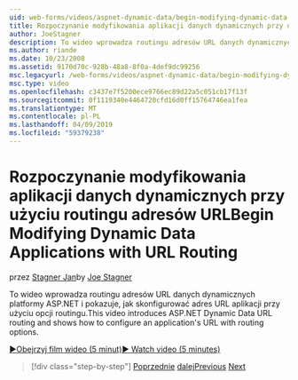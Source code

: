 ```yaml
---
uid: web-forms/videos/aspnet-dynamic-data/begin-modifying-dynamic-data-applications-with-url-routing
title: Rozpoczynanie modyfikowania aplikacji danych dynamicznych przy użyciu routingu adresów URL | Dokumentacja firmy Microsoft
author: JoeStagner
description: To wideo wprowadza routingu adresów URL danych dynamicznych platformy ASP.NET i pokazuje, jak skonfigurować adres URL aplikacji przy użyciu opcji routingu.
ms.author: riande
ms.date: 10/23/2008
ms.assetid: 9170d70c-928b-48a8-8f0a-4def9dc99256
msc.legacyurl: /web-forms/videos/aspnet-dynamic-data/begin-modifying-dynamic-data-applications-with-url-routing
msc.type: video
ms.openlocfilehash: c3437e7f5200ece9766ec89d22a5c051cb17f13f
ms.sourcegitcommit: 0f1119340e4464720cfd16d0ff15764746ea1fea
ms.translationtype: MT
ms.contentlocale: pl-PL
ms.lasthandoff: 04/09/2019
ms.locfileid: "59379238"
---
```

# <a name="begin-modifying-dynamic-data-applications-with-url-routing"></a><span data-ttu-id="fdfc1-103">Rozpoczynanie modyfikowania aplikacji danych dynamicznych przy użyciu routingu adresów URL</span><span class="sxs-lookup"><span data-stu-id="fdfc1-103">Begin Modifying Dynamic Data Applications with URL Routing</span></span>

<span data-ttu-id="fdfc1-104">przez [Stagner Jan](https://github.com/JoeStagner)</span><span class="sxs-lookup"><span data-stu-id="fdfc1-104">by [Joe Stagner](https://github.com/JoeStagner)</span></span>

<span data-ttu-id="fdfc1-105">To wideo wprowadza routingu adresów URL danych dynamicznych platformy ASP.NET i pokazuje, jak skonfigurować adres URL aplikacji przy użyciu opcji routingu.</span><span class="sxs-lookup"><span data-stu-id="fdfc1-105">This video introduces ASP.NET Dynamic Data URL routing and shows how to configure an application's URL with routing options.</span></span>

[<span data-ttu-id="fdfc1-106">&#9654;Obejrzyj film wideo (5 minut)</span><span class="sxs-lookup"><span data-stu-id="fdfc1-106">&#9654; Watch video (5 minutes)</span></span>](https://channel9.msdn.com/Blogs/ASP-NET-Site-Videos/begin-modifying-dynamic-data-applications-with-url-routing)

> [!div class="step-by-step"]
> <span data-ttu-id="fdfc1-107">[Poprzednie](begin-editing-the-templates-in-aspnet-dynamic-data-applications.md)
> [dalej](enable-in-line-editing-in-aspnet-dynamic-data-applications.md)</span><span class="sxs-lookup"><span data-stu-id="fdfc1-107">[Previous](begin-editing-the-templates-in-aspnet-dynamic-data-applications.md)
[Next](enable-in-line-editing-in-aspnet-dynamic-data-applications.md)</span></span>
